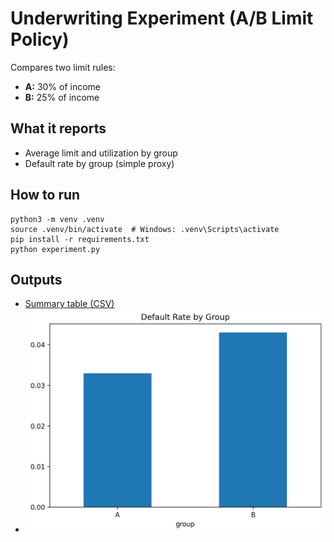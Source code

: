 # Underwriting Experiment (A/B Limit Policy)

Compares two limit rules:
- **A:** 30% of income  
- **B:** 25% of income

## What it reports
- Average limit and utilization by group  
- Default rate by group (simple proxy)

## How to run
    python3 -m venv .venv
    source .venv/bin/activate  # Windows: .venv\Scripts\activate
    pip install -r requirements.txt
    python experiment.py

## Outputs
- [Summary table (CSV)](summary.csv)
- ![Default rate by group](default_rate_by_group.png)
